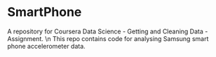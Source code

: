 # SmartPhone
A repository for Coursera Data Science - Getting and Cleaning Data - Assignment. \n
This repo contains code for analysing Samsung smart phone accelerometer data.


